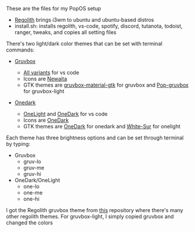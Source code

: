 These are the files for my PopOS setup 
* [Regolith](https://regolith-linux.org/) brings i3wm to ubuntu and ubuntu-based distros
* install.sh: installs regolith, vs-code, spotify, discord, tutanota, todoist, ranger, tweaks, and copies all setting files

There's two light/dark color themes that can be set with terminal commands:
* [Gruvbox](https://github.com/morhetz/gruvbox)
  * [All variants](https://marketplace.visualstudio.com/items?itemName=jdinhlife.gruvbox) for vs code
  * Icons are [Newaita](https://github.com/cbrnix/Newaita)
  * GTK themes are [gruvbox-material-gtk](https://github.com/sainnhe/gruvbox-material-gtk) for gruvbox and [Pop-gruvbox](https://github.com/salimundo/Pop-gruvbox) for gruvbox-light

* [Onedark](https://github.com/Binaryify/OneDark-Pro)
  * [OneLight](https://marketplace.visualstudio.com/items?itemName=akamud.vscode-theme-onelight) and [OneDark](https://marketplace.visualstudio.com/items?itemName=zhuangtongfa.Material-theme) for vs code
  * Icons are [OneDark](https://www.gnome-look.org/p/1380833/)
  * GTK themes are [OneDark](https://www.gnome-look.org/p/1380839/) for onedark and [White-Sur](https://www.gnome-look.org/p/1403328/) for onelight

Each theme has three brightness options and can be set through terminal by typing:
* Gruvbox
  * gruv-lo
  * gruv-me
  * gruv-hi
* OneDark/OneLight
  * one-lo
  * one-me
  * one-hi

I got the Regolith gruvbox theme from [this](https://github.com/regolith-linux/regolith-styles) repository where there's many other regolith themes. For gruvbox-light, I simply copied gruvbox and changed the colors
